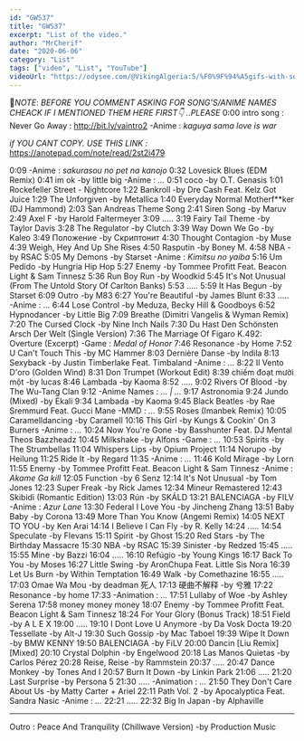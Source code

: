 ```yaml
---
id: "GWS37"
title: "GWS37"
excerpt: "List of the video."
author: "MrCherif"
date: "2020-06-06"
category: "List"
tags: ["video", "List", "YouTube"]
videoUrl: "https://odysee.com/@VikingAlgeria:5/%F0%9F%94%A5gifs-with-sound-coub-mix-!-re-37:4"
---
```

📌*NOTE*:
*BEFORE YOU COMMENT ASKING FOR SONG'S/ANIME NAMES CHEACK IF I MENTIONED THEM HERE FIRST👇 ..PLEASE*
0:00 intro song : Never Go Away :
http://bit.ly/vaintro2
-Anime : *kaguya sama love is war*

*if YOU CANT COPY. USE THIS LINK :*
https://anotepad.com/note/read/2st2i479

0:09
-Anime : *sakurasou no pet na kanojo*
0:32 Lovesick Blues (EDM Remix)
0:41 im ok -by little big
-Anime : *...*
0:51 coco -by O.T. Genasis
1:01 Rockefeller Street - Nightcore
1:22 Bankroll -by Dre Cash Feat. Kelz Got Juice
1:29 The Unforgiven -by Metallica
1:40 Everyday Normal Motherf**ker (DJ Hammond)
2:03 San Andreas Theme Song
2:41 Siren Song -by Maruv
2:49 Axel F -by Harold Faltermeyer
3:09 .....
3:19 Fairy Tail Theme -by Taylor Davis
3:28 The Regulator -by Clutch
3:39 Way Down We Go -by Kaleo
3:49 Положение -by Скриптонит
4:30 Thought Contagion -by Muse
4:39 Weigh, Hey And Up She Rises
4:50 Rasputin -by Boney M.
4:58 NBA -by RSAC
5:05 My Demons -by Starset
-Anime : *Kimitsu no yaiba*
5:16 Um Pedido -by Hungria Hip Hop
5:27 Enemy -by Tommee Profitt Feat. Beacon Light & Sam Tinnesz
5:36 Run Boy Run -by Woodkid
5:45 It's Not Unusual (From The Untold Story Of Carlton Banks)
5:53 .....
5:59 It Has Begun -by Starset
6:09 Outro -by M83
6:27 You're Beautiful -by James Blunt
6:33 .....
-Anime : *...*
6:44 Lose Control -by Meduza, Becky Hill & Goodboys
6:52 Hypnodancer -by Little Big
7:09 Breathe (Dimitri Vangelis & Wyman Remix)
7:20 The Cursed Clock -by Nine Inch Nails
7:30 Du Hast Den Schönsten Arsch Der Welt (Single Version)
7:36 The Marriage Of Figaro K.492: Overture (Excerpt)
-Game : *Medal of Honor*
7:46 Resonance -by Home
7:52 U Can't Touch This -by MC Hammer
8:03 Dernière Danse -by Indila
8:13 Sexyback -by Justin Timberlake Feat. Timbaland
-Anime : *...*
8:22 Il Vento D'oro (Golden Wind)
8:31 Don Trumpet (Workout Edit)
8:39 chiếm đoạt mười một -by lucas
8:46 Lambada -by Kaoma
8:52 .....
9:02 Rivers Of Blood -by The Wu-Tang Clan
9:12 
-Anime Names : *... | ...*
9:17 Astronomia
9:24 Jundo (Mixed) -by Ekali
9:34 Lambada -by Kaoma
9:45 Black Beatles -by Rae Sremmurd Feat. Gucci Mane
-MMD : *...*
9:55 Roses (Imanbek Remix)
10:05 Caramelldancing -by Caramell
10:16 This Girl -by Kungs & Cookin' On 3 Burners
-Anime : *...*
10:24 Now You're Gone -by Basshunter Feat. DJ Mental Theos Bazzheadz
10:45 Milkshake -by Alfons
-Game : *...*
10:53 Spirits -by The Strumbellas
11:04 Whispers Lips -by Opium Project
11:14 Norupo -by Heilung
11:25 Ride It -by Regard
11:35 
-Anime : *...*
11:46 Kold Mirage -by Lorn
11:55 Enemy -by Tommee Profitt Feat. Beacon Light & Sam Tinnesz
-Anime : *Akame Ga kill*
12:05 Function -by 6 Senz
12:14 It's Not Unusual -by Tom Jones
12:23 Super Freak -by Rick James
12:34 Mineur Remastered
12:43 Skibidi (Romantic Edition)
13:03 Rún -by SKÁLD
13:21 BALENCIAGA -by FILV
-Anime : *Azur Lane*
13:30 Federal I Love You -by Jincheng Zhang
13:51 Baby Baby -by Corona
13:49 More Than You Know (Angemi Remix)
14:05 NEXT TO YOU -by Ken Arai
14:14 I Believe I Can Fly -by R. Kelly
14:24 .....
14:54 Speculate -by Flevans
15:11 Spirit -by Ghost
15:20 Red Stars -by The Birthday Massacre
15:30 NBA -by RSAC
15:39 Sinister -by Redzed
15:45 .....
15:55 Mine -by Bazzi
16:04 .....
16:10 Refúgio -by Young Kings
16:17 Back To You -by Moses
16:27 Little Swing -by AronChupa Feat. Little Sis Nora
16:39 Let Us Burn -by Within Temptation
16:49 Walk -by Comethazine
16:55 .....
17:03 Omae Wa Mou -by deadman 死人
17:13 硬曲不解释 -by 兮雅
17:22 Resonance -by home
17:33 
-Animation : *...*
17:51 Lullaby of Woe -by Ashley Serena
17:58 money money money
18:07 Enemy -by Tommee Profitt Feat. Beacon Light & Sam Tinnesz
18:24 For Your Glory (Bonus Track)
18:51 Field -by A L E X
19:00 .....
19:10 I Dont Love U Anymore -by Da Vosk Docta
19:20 Tessellate -by Alt-J
19:30 Such Gossip -by Mac Taboel
19:39 Wipe It Down -by BMW KENNY
19:50 BALENCIAGA -by FiLV
20:00 Dancin [Liu Remix] [Mixed]
20:10 Crystal Dolphin -by Engelwood
20:18 Las Manos Quietas -by Carlos Pérez
20:28 Reise, Reise -by Rammstein
20:37 .....
20:47 Dance Monkey -by Tones And I
20:57 Burn It Down -by Linkin Park
21:06 .....
21:20 Last Surprise -by Persona 5
21:30 .....
-Animation : *...*
21:50 They Don't Care About Us -by Matty Carter + Ariel
22:11 Path Vol. 2 -by Apocalyptica Feat. Sandra Nasic
-Anime : *...*
22:21 .....
22:32 Big In Japan -by Alphaville

----
Outro : Peace And Tranquility (Chillwave Version) -by Production Music
